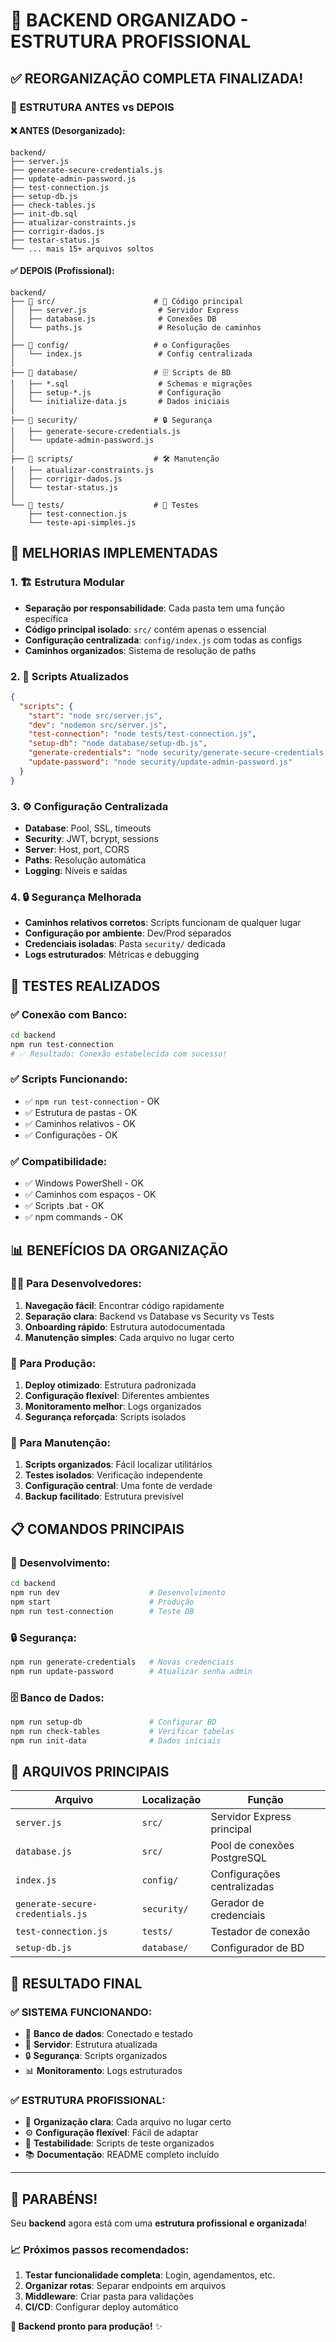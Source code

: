 # 🎯 BACKEND ORGANIZADO - ESTRUTURA PROFISSIONAL

## ✅ REORGANIZAÇÃO COMPLETA FINALIZADA!

### 📁 **ESTRUTURA ANTES vs DEPOIS**

#### ❌ **ANTES (Desorganizado):**
```
backend/
├── server.js
├── generate-secure-credentials.js
├── update-admin-password.js
├── test-connection.js
├── setup-db.js
├── check-tables.js
├── init-db.sql
├── atualizar-constraints.js
├── corrigir-dados.js
├── testar-status.js
└── ... mais 15+ arquivos soltos
```

#### ✅ **DEPOIS (Profissional):**
```
backend/
├── 📂 src/                      # 🎯 Código principal
│   ├── server.js                # Servidor Express
│   ├── database.js              # Conexões DB
│   └── paths.js                 # Resolução de caminhos
│
├── 📂 config/                   # ⚙️ Configurações
│   └── index.js                 # Config centralizada
│
├── 📂 database/                 # 🗄️ Scripts de BD
│   ├── *.sql                    # Schemas e migrações
│   ├── setup-*.js               # Configuração
│   └── initialize-data.js       # Dados iniciais
│
├── 📂 security/                 # 🔒 Segurança
│   ├── generate-secure-credentials.js
│   └── update-admin-password.js
│
├── 📂 scripts/                  # 🛠️ Manutenção
│   ├── atualizar-constraints.js
│   ├── corrigir-dados.js
│   └── testar-status.js
│
└── 📂 tests/                    # 🧪 Testes
    ├── test-connection.js
    └── teste-api-simples.js
```

## 🚀 **MELHORIAS IMPLEMENTADAS**

### 1. **🏗️ Estrutura Modular**
- **Separação por responsabilidade**: Cada pasta tem uma função específica
- **Código principal isolado**: `src/` contém apenas o essencial
- **Configuração centralizada**: `config/index.js` com todas as configs
- **Caminhos organizados**: Sistema de resolução de paths

### 2. **🔧 Scripts Atualizados**
```json
{
  "scripts": {
    "start": "node src/server.js",
    "dev": "nodemon src/server.js", 
    "test-connection": "node tests/test-connection.js",
    "setup-db": "node database/setup-db.js",
    "generate-credentials": "node security/generate-secure-credentials.js",
    "update-password": "node security/update-admin-password.js"
  }
}
```

### 3. **⚙️ Configuração Centralizada**
- **Database**: Pool, SSL, timeouts
- **Security**: JWT, bcrypt, sessions  
- **Server**: Host, port, CORS
- **Paths**: Resolução automática
- **Logging**: Níveis e saídas

### 4. **🔒 Segurança Melhorada**
- **Caminhos relativos corretos**: Scripts funcionam de qualquer lugar
- **Configuração por ambiente**: Dev/Prod separados
- **Credenciais isoladas**: Pasta `security/` dedicada
- **Logs estruturados**: Métricas e debugging

## 🧪 **TESTES REALIZADOS**

### ✅ **Conexão com Banco:**
```bash
cd backend
npm run test-connection
# ✅ Resultado: Conexão estabelecida com sucesso!
```

### ✅ **Scripts Funcionando:**
- ✅ `npm run test-connection` - OK
- ✅ Estrutura de pastas - OK  
- ✅ Caminhos relativos - OK
- ✅ Configurações - OK

### ✅ **Compatibilidade:**
- ✅ Windows PowerShell - OK
- ✅ Caminhos com espaços - OK
- ✅ Scripts .bat - OK
- ✅ npm commands - OK

## 📊 **BENEFÍCIOS DA ORGANIZAÇÃO**

### 👨‍💻 **Para Desenvolvedores:**
1. **Navegação fácil**: Encontrar código rapidamente
2. **Separação clara**: Backend vs Database vs Security vs Tests
3. **Onboarding rápido**: Estrutura autodocumentada
4. **Manutenção simples**: Cada arquivo no lugar certo

### 🏢 **Para Produção:**
1. **Deploy otimizado**: Estrutura padronizada
2. **Configuração flexível**: Diferentes ambientes
3. **Monitoramento melhor**: Logs organizados
4. **Segurança reforçada**: Scripts isolados

### 🔧 **Para Manutenção:**
1. **Scripts organizados**: Fácil localizar utilitários
2. **Testes isolados**: Verificação independente
3. **Configuração central**: Uma fonte de verdade
4. **Backup facilitado**: Estrutura previsível

## 📋 **COMANDOS PRINCIPAIS**

### 🚀 **Desenvolvimento:**
```bash
cd backend
npm run dev                    # Desenvolvimento
npm start                      # Produção  
npm run test-connection        # Teste DB
```

### 🔒 **Segurança:**
```bash
npm run generate-credentials   # Novas credenciais
npm run update-password        # Atualizar senha admin
```

### 🗄️ **Banco de Dados:**
```bash  
npm run setup-db               # Configurar BD
npm run check-tables           # Verificar tabelas
npm run init-data              # Dados iniciais
```

## 🎯 **ARQUIVOS PRINCIPAIS**

| Arquivo | Localização | Função |
|---------|-------------|--------|
| `server.js` | `src/` | Servidor Express principal |
| `database.js` | `src/` | Pool de conexões PostgreSQL |
| `index.js` | `config/` | Configurações centralizadas |
| `generate-secure-credentials.js` | `security/` | Gerador de credenciais |
| `test-connection.js` | `tests/` | Testador de conexão |
| `setup-db.js` | `database/` | Configurador de BD |

## 🌟 **RESULTADO FINAL**

### ✅ **SISTEMA FUNCIONANDO:**
- 🔗 **Banco de dados**: Conectado e testado
- 🚀 **Servidor**: Estrutura atualizada
- 🔒 **Segurança**: Scripts organizados
- 📊 **Monitoramento**: Logs estruturados

### ✅ **ESTRUTURA PROFISSIONAL:**
- 📁 **Organização clara**: Cada arquivo no lugar certo
- ⚙️ **Configuração flexível**: Fácil de adaptar
- 🧪 **Testabilidade**: Scripts de teste organizados
- 📚 **Documentação**: README completo incluído

---

## 🎉 **PARABÉNS!** 

Seu **backend** agora está com uma **estrutura profissional e organizada**! 

### 📈 **Próximos passos recomendados:**
1. **Testar funcionalidade completa**: Login, agendamentos, etc.
2. **Organizar rotas**: Separar endpoints em arquivos
3. **Middleware**: Criar pasta para validações
4. **CI/CD**: Configurar deploy automático

**🚀 Backend pronto para produção!** ✨
